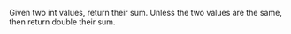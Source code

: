 Given two int values, return their sum. Unless the two values are the same, then return double their sum.
